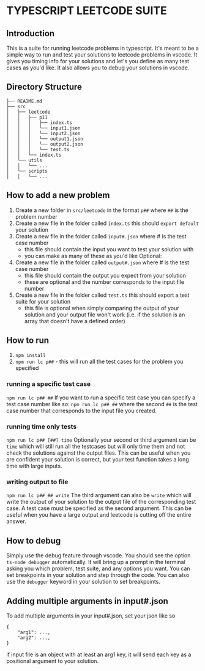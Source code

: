 # TYPESCRIPT LEETCODE SUITE
## Introduction
This is a suite for running leetcode problems in typescript. It's meant to be a simple way to run and test your solutions to leetcode problems in vscode. It gives you timing info for your solutions and let's you define as many test cases as you'd like. It also allows you to debug your solutions in vscode.

## Directory Structure
```
├── README.md
├── src
│   ├── leetcode
│   │   ├── p11
│   │   │   ├── index.ts
│   │   │   └── input1.json
│   │   │   └── input2.json
│   │   │   └── output1.json
│   │   │   └── output2.json
│   │   │   └── test.ts
│   │   └── index.ts
│   └── utils
│   │   └── ...
│   └── scripts
│   │   └── ...
```

## How to add a new problem
1. Create a new folder in `src/leetcode` in the format `p##` where `##` is the problem number
2. Create a new file in the folder called `index.ts` this should `export default` your solution
3. Create a new file in the folder called `input#.json` where # is the test case number
    * this file should contain the input you want to test your solution with
    * you can make as many of these as you'd like
Optional:
4. Create a new file in the folder called `output#.json` where # is the test case number
    * this file should contain the output you expect from your solution
    * these are optional and the number corresponds to the input file number
5. Create a new file in the folder called `test.ts` this should export a test suite for your solution
    * this file is optional when simply comparing the output of your solution and your output file won't work (i.e. if the solution is an array that doesn't have a defined order)

## How to run
1. `npm install`
2. `npm run lc p##` - this will run all the test cases for the problem you specified

### running a specific test case
`npm run lc p## ##`
If you want to run a specific test case you can specify a test case number like so: `npm run lc p## ##` where the second `##` is the test case number that corresponds to the input file you created.

### running time only tests
`npm run lc p## [##] time`
Optionally your second or third argument can be `time` which will still run all the testcases but will only time them and not check the solutions against the output files. This can be useful when you are confident your solution is correct, but your test function takes a long time with large inputs.

### writing output to file
`npm run lc p## ## write`
The third argument can also be `write` which will write the output of your solution to the output file of the corresponding test case. A test case must be specified as the second argument. This can be useful when you have a large output and leetcode is cutting off the entire answer.

## How to debug
Simply use the debug feature through vscode. You should see the option `ts-node debugger` automatically. It will bring up a prompt in the terminal asking you which problem, test suite, and any options you want. You can set breakpoints in your solution and step through the code. You can also use the `debugger` keyword in your solution to set breakpoints.

## Adding multiple arguments in input#.json
To add multiple arguments in your input#.json, set your json like so
```
{
    "arg1": ...,
    "arg2": ...,
}
```
if input file is an object with at least an arg1 key, it will send each key as a positional argument to your solution.
